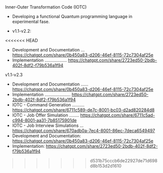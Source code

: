 Inner-Outer Transformation Code (IOTC)

- Developing a functional Quantum programming language in experimental fase.

* v1.1-v2.2:

<<<<<<< HEAD
- Development and Documentation ... https://chatgpt.com/share/0b450a83-d206-46ef-8115-72c7304af25e
- Implementation .................. https://chatgpt.com/share/2723ed50-2bdb-402f-8df2-f79b536a1f94


v1.1-v2.3

- Development and Documentation ...... https://chatgpt.com/share/0b450a83-d206-46ef-8115-72c7304af25e
- Implementation ..................... https://chatgpt.com/share/2723ed50-2bdb-402f-8df2-f79b536a1f94
- IOTC - Command Generation .......... https://chatgpt.com/share/6711c589-de7c-8001-bc03-d2ad820284d8
- IOTC - Job Offer Simulation ........ https://chatgpt.com/share/6711c5ad-c994-8001-aa31-7b85175901de
- IOTC - Job Interview Simulations ... https://chatgpt.com/share/670adb0a-7ec4-8001-86ec-7deca6549497
- Development and Documentation:    https://chatgpt.com/share/0b450a83-d206-46ef-8115-72c7304af25e
- Implementation:                   https://chatgpt.com/share/2723ed50-2bdb-402f-8df2-f79b536a1f94
>>>>>>> d531b75cccb6de22927de71d698d8b153d2d1610
